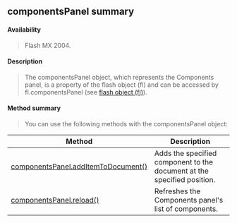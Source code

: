 ## componentsPanel summary

#### Availability

> Flash MX 2004.

#### Description

> The componentsPanel object, which represents the Components panel, is a property of the flash object (fl) and can be accessed by fl.componentsPanel (see [flash object (fl)](#_bookmark447)).

#### Method summary

> You can use the following methods with the componentsPanel object:

| **Method**                                                                  | **Description**                                                         |
|-----------------------------------------------------------------------------|-------------------------------------------------------------------------|
| [componentsPanel.addItemToDocument()](#componentsPanel.addItemToDocument()) | Adds the specified component to the document at the specified position. |
| [componentsPanel.reload()](#_bookmark107)                                   | Refreshes the Components panel's list of components.                    |

<span id="componentsPanel.addItemToDocument()" class="anchor"></span>
